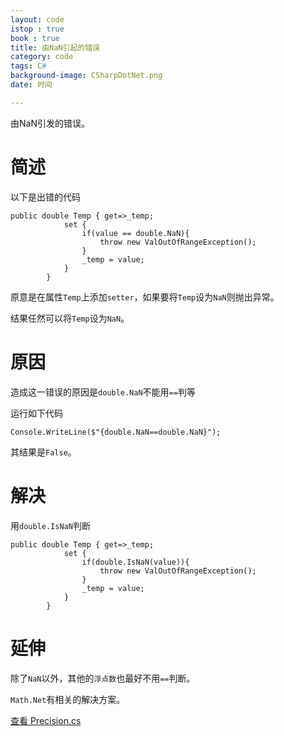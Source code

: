 ```yaml
---
layout: code
istop : true
book : true
title: 由NaN引起的错误
category: code
tags: C#
background-image: CSharpDotNet.png
date: 时间

---
```

由NaN引发的错误。<!-- more -->

# 简述

以下是出错的代码

```CSharp
public double Temp { get=>_temp;
            set {
                if(value == double.NaN){
                    throw new ValOutOfRangeException();
                }
                _temp = value;               
            }
        }
```
原意是在属性`Temp`上添加`setter`，如果要将`Temp`设为`NaN`则抛出异常。

结果任然可以将`Temp`设为`NaN`。

# 原因

造成这一错误的原因是`double.NaN`不能用`==`判等

运行如下代码

```CSharp
Console.WriteLine($"{double.NaN==double.NaN}");
```
其结果是`False`。

# 解决

用`double.IsNaN`判断

```CSharp
public double Temp { get=>_temp;
            set {
                if(double.IsNaN(value)){
                    throw new ValOutOfRangeException();
                }
                _temp = value;               
            }
        }
```

# 延伸

除了`NaN`以外，其他的`浮点数`也最好不用`==`判断。

`Math.Net`有相关的解决方案。

[查看 Precision.cs](https://github.com/mathnet/mathnet-numerics/blob/master/src/Numerics/Precision.cs)